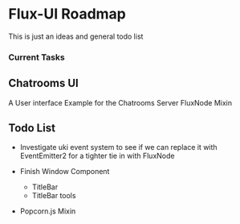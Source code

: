 Flux-UI Roadmap
=======

This is just an ideas and general todo list

### Current Tasks

## Chatrooms UI

A User interface Example for the Chatrooms Server FluxNode Mixin

## Todo List

- Investigate uki event system to see if we can replace it with EventEmitter2 for a tighter tie in with FluxNode
- Finish Window Component
	- TitleBar
	- TitleBar tools

- Popcorn.js Mixin
